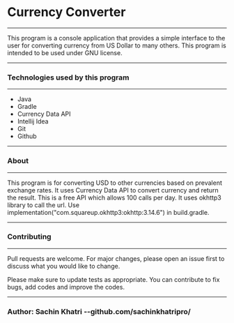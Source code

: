 # **Currency Converter**

________________________________________________________________________________________________________________________________
This program is a console application that provides a simple interface to the user for converting currency from US
Dollar to many others. This program is intended to be used under GNU license.
________________________________________________________________________________________________________________________________

### Technologies used by this program

________________________________________________________________________________________________________________________________

* Java
* Gradle
* Currency Data API
* Intellij Idea
* Git
* Github

________________________________________________________________________________________________________________________________

### About

________________________________________________________________________________________________________________________________
This program is for converting USD to other currencies based on prevalent exchange rates. It uses Currency Data API to
convert currency and return the result. This is a free API which allows 100 calls per day. It uses okhttp3
library to call the url. Use implementation("com.squareup.okhttp3:okhttp:3.14.6") in build.gradle.
________________________________________________________________________________________________________________________________

### Contributing
________________________________________________________________________________________________________________________________
Pull requests are welcome. For major changes, please open an issue first to discuss what you would like to change.

Please make sure to update tests as appropriate. You can contribute to fix bugs, add codes and improve the codes. 

________________________________________________________________________________________________________________________________

### Author: Sachin Khatri --github.com/sachinkhatripro/ 


